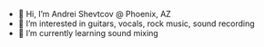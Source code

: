 - 👋 Hi, I’m Andrei Shevtcov @ Phoenix, AZ
- 👀 I’m interested in guitars, vocals, rock music, sound recording
- 🌱 I’m currently learning sound mixing
